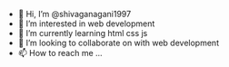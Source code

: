 - 👋 Hi, I’m @shivaganagani1997
- 👀 I’m interested in web development
- 🌱 I’m currently learning html css js
- 💞️ I’m looking to collaborate on with web development
- 📫 How to reach me ...

<!---
shivaganagani1997/shivaganagani1997 is a ✨ special ✨ repository because its `README.md` (this file) appears on your GitHub profile.
You can click the Preview link to take a look at your changes.
--->
